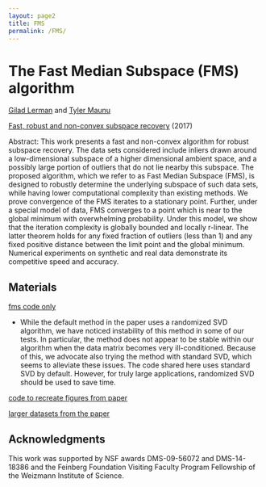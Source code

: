 ```yaml
---
layout: page2
title: FMS
permalink: /FMS/
---
```


# The Fast Median Subspace (FMS) algorithm

[Gilad Lerman](http://www-users.math.umn.edu/~lerman/) and [Tyler Maunu](https://twmaunu.github.io/)

[Fast, robust and non-convex subspace recovery](https://arxiv.org/abs/1406.6145) (2017)

Abstract:
This work presents a fast and non-convex algorithm for robust subspace recovery.
The data sets considered include inliers drawn around a low-dimensional
subspace of a higher dimensional ambient space, and a possibly large portion of
outliers that do not lie nearby this subspace. The proposed algorithm, which we
refer to as Fast Median Subspace (FMS), is designed to robustly determine the
underlying subspace of such data sets, while having lower computational complexity
than existing methods. We prove convergence of the FMS iterates to a
stationary point. Further, under a special model of data, FMS converges to a
point which is near to the global minimum with overwhelming probability. Under
this model, we show that the iteration complexity is globally bounded and
locally r-linear. The latter theorem holds for any fixed fraction of outliers (less
than 1) and any fixed positive distance between the limit point and the global
minimum. Numerical experiments on synthetic and real data demonstrate its
competitive speed and accuracy.

## Materials

[fms code only](https://drive.google.com/file/d/1l7CvgHd4Ljg8FRfOMmGtgFIhIKSPxrYw/view?usp=sharing)

* While the default method in the paper uses a randomized SVD algorithm, we have noticed instability of this method in some of our tests. In particular, the method does not appear to be stable within our algorithm when the data matrix becomes very ill-conditioned. Because of this, we advocate also trying the method with standard SVD, which seems to alleviate these issues. The code shared here uses standard SVD by default. However, for truly large applications, randomized SVD should be used to save time.


[code to recreate figures from paper](https://drive.google.com/file/d/0B3WZIZpLrsPYR3ZfRHJvdUJCMHM/view?usp=sharing)

[larger datasets from the paper](https://drive.google.com/file/d/0B3WZIZpLrsPYaEJYZk9icWVwcEk/view?usp=sharing)

## Acknowledgments

This work was supported by NSF awards DMS-09-56072 and DMS-14-18386
and the Feinberg Foundation Visiting Faculty Program Fellowship of the Weizmann
Institute of Science.

